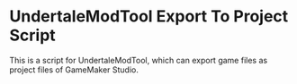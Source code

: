 # UndertaleModTool Export To Project Script

This is a script for UndertaleModTool, which can export game files as project files of GameMaker Studio.

